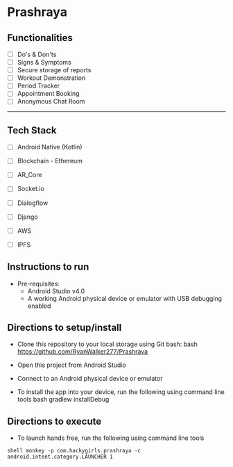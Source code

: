 # Prashraya

## Functionalities
- [ ]  Do's & Don'ts
- [ ]  Signs & Symptoms
- [ ]  Secure storage of reports
- [ ]  Workout Demonstration
- [ ]  Period Tracker
- [ ]  Appointment Booking
- [ ]  Anonymous Chat Room

-------------

## Tech Stack
- [ ]  Android Native (Kotlin)
- [ ]  Blockchain - Ethereum
- [ ]  AR_Core
- [ ]  Socket.io
- [ ]  Dialogflow
- [ ]  Django
- [ ]  AWS
- [ ]  IPFS


## Instructions to run

* Pre-requisites:
	-  Android Studio v4.0
	-  A working Android physical device or emulator with USB debugging enabled

## Directions to setup/install
- Clone this repository to your local storage using Git bash:
bash
https://github.com/RyanWalker277/Prashraya

- Open this project from Android Studio
- Connect to an Android physical device or emulator
- To install the app into your device, run the following using command line tools
bash
gradlew installDebug


## Directions to execute
-  To launch hands free, run the following using command line tools

```
shell monkey -p com.hackygirls.prashraya -c android.intent.category.LAUNCHER 1
```
	

